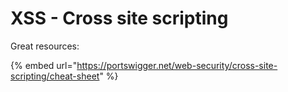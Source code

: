 # XSS - Cross site scripting

Great resources:

{% embed url="https://portswigger.net/web-security/cross-site-scripting/cheat-sheet" %}



